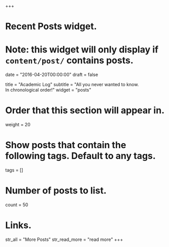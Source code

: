 +++
# Recent Posts widget.
# Note: this widget will only display if `content/post/` contains posts.

date = "2016-04-20T00:00:00"
draft = false

title = "Academic Log"
subtitle = "All you never wanted to know.<br/>In chronological order!"
widget = "posts"

# Order that this section will appear in.
weight = 20

# Show posts that contain the following tags. Default to any tags.
tags = []

# Number of posts to list.
count = 50

# Links.
str_all = "More Posts"
str_read_more = "read more"
+++